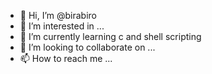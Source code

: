 - 👋 Hi, I’m @birabiro
- 👀 I’m interested in ...
- 🌱 I’m currently learning c and shell scripting
- 💞️ I’m looking to collaborate on ...
- 📫 How to reach me ...

<!---
birabiro/birabiro is a ✨ special ✨ repository because its `README.md` (this file) appears on your GitHub profile.
You can click the Preview link to take a look at your changes.
--->
